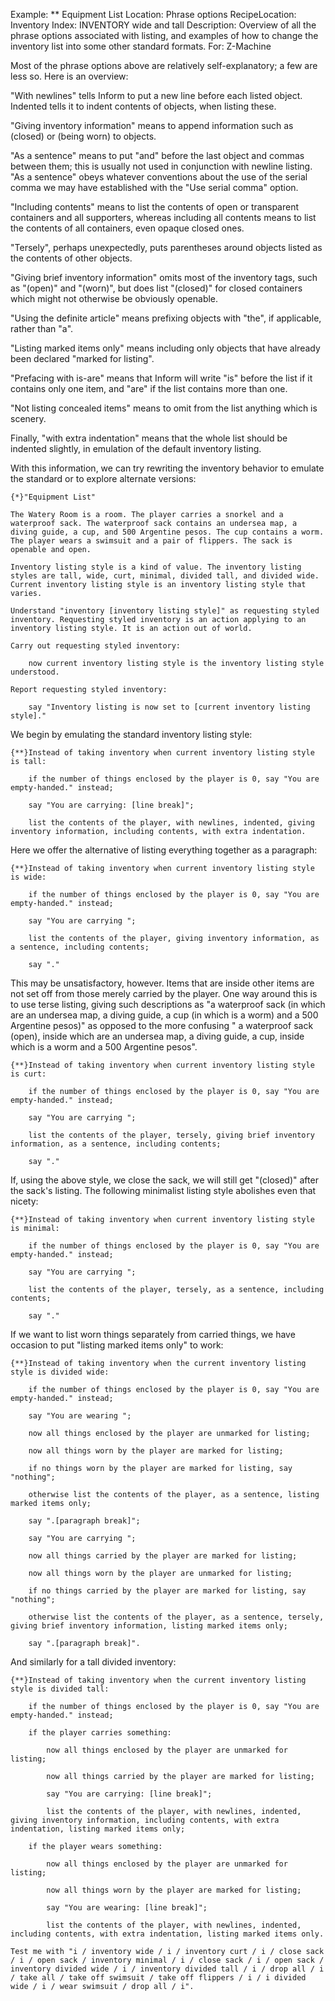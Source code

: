 Example: ** Equipment List
Location: Phrase options
RecipeLocation: Inventory
Index: INVENTORY wide and tall
Description: Overview of all the phrase options associated with listing, and examples of how to change the inventory list into some other standard formats.
For: Z-Machine

  
Most of the phrase options above are relatively self-explanatory; a few are less so. Here is an overview:

  
"With newlines" tells Inform to put a new line before each listed object. Indented tells it to indent contents of objects, when listing these.

  
"Giving inventory information" means to append information such as (closed) or (being worn) to objects.

  
"As a sentence" means to put "and" before the last object and commas between them; this is usually not used in conjunction with newline listing. "As a sentence" obeys whatever conventions about the use of the serial comma we may have established with the "Use serial comma" option.

  
"Including contents" means to list the contents of open or transparent containers and all supporters, whereas including all contents means to list the contents of all containers, even opaque closed ones.

  
"Tersely", perhaps unexpectedly, puts parentheses around objects listed as the contents of other objects.

  
"Giving brief inventory information" omits most of the inventory tags, such as "(open)" and "(worn)", but does list "(closed)" for closed containers which might not otherwise be obviously openable.

  
"Using the definite article" means prefixing objects with "the", if applicable, rather than "a".

  
"Listing marked items only" means including only objects that have already been declared "marked for listing".

  
"Prefacing with is-are" means that Inform will write "is" before the list if it contains only one item, and "are" if the list contains more than one.

  
"Not listing concealed items" means to omit from the list anything which is scenery.

  
Finally, "with extra indentation" means that the whole list should be indented slightly, in emulation of the default inventory listing.

  
With this information, we can try rewriting the inventory behavior to emulate the standard or to explore alternate versions:

  

``` inform7
{*}"Equipment List"

The Watery Room is a room. The player carries a snorkel and a waterproof sack. The waterproof sack contains an undersea map, a diving guide, a cup, and 500 Argentine pesos. The cup contains a worm. The player wears a swimsuit and a pair of flippers. The sack is openable and open.

Inventory listing style is a kind of value. The inventory listing styles are tall, wide, curt, minimal, divided tall, and divided wide. Current inventory listing style is an inventory listing style that varies.

Understand "inventory [inventory listing style]" as requesting styled inventory. Requesting styled inventory is an action applying to an inventory listing style. It is an action out of world.

Carry out requesting styled inventory:

	now current inventory listing style is the inventory listing style understood.

Report requesting styled inventory:

	say "Inventory listing is now set to [current inventory listing style]."
```

  
We begin by emulating the standard inventory listing style:

  

``` inform7
{**}Instead of taking inventory when current inventory listing style is tall:

	if the number of things enclosed by the player is 0, say "You are empty-handed." instead;

	say "You are carrying: [line break]";

	list the contents of the player, with newlines, indented, giving inventory information, including contents, with extra indentation.
```

  
Here we offer the alternative of listing everything together as a paragraph:

  

``` inform7
{**}Instead of taking inventory when current inventory listing style is wide:

	if the number of things enclosed by the player is 0, say "You are empty-handed." instead;

	say "You are carrying ";

	list the contents of the player, giving inventory information, as a sentence, including contents;

	say "."
```

  
This may be unsatisfactory, however. Items that are inside other items are not set off from those merely carried by the player. One way around this is to use terse listing, giving such descriptions as "a waterproof sack (in which are an undersea map, a diving guide, a cup (in which is a worm) and a 500 Argentine pesos)" as opposed to the more confusing " a waterproof sack (open), inside which are an undersea map, a diving guide, a cup, inside which is a worm and a 500 Argentine pesos".

  

``` inform7
{**}Instead of taking inventory when current inventory listing style is curt:

	if the number of things enclosed by the player is 0, say "You are empty-handed." instead;

	say "You are carrying ";

	list the contents of the player, tersely, giving brief inventory information, as a sentence, including contents;

	say "."
```

  
If, using the above style, we close the sack, we will still get "(closed)" after the sack's listing. The following minimalist listing style abolishes even that nicety:

  

``` inform7
{**}Instead of taking inventory when current inventory listing style is minimal:

	if the number of things enclosed by the player is 0, say "You are empty-handed." instead;

	say "You are carrying ";

	list the contents of the player, tersely, as a sentence, including contents;

	say "."
```

  
If we want to list worn things separately from carried things, we have occasion to put "listing marked items only" to work:

  

``` inform7
{**}Instead of taking inventory when the current inventory listing style is divided wide:

	if the number of things enclosed by the player is 0, say "You are empty-handed." instead;

	say "You are wearing ";

	now all things enclosed by the player are unmarked for listing;

	now all things worn by the player are marked for listing;

	if no things worn by the player are marked for listing, say "nothing";

	otherwise list the contents of the player, as a sentence, listing marked items only;

	say ".[paragraph break]";

	say "You are carrying ";

	now all things carried by the player are marked for listing;

	now all things worn by the player are unmarked for listing;

	if no things carried by the player are marked for listing, say "nothing";

	otherwise list the contents of the player, as a sentence, tersely, giving brief inventory information, listing marked items only;

	say ".[paragraph break]".
```

  
And similarly for a tall divided inventory:

  

``` inform7
{**}Instead of taking inventory when the current inventory listing style is divided tall:

	if the number of things enclosed by the player is 0, say "You are empty-handed." instead;

	if the player carries something:

		now all things enclosed by the player are unmarked for listing;

		now all things carried by the player are marked for listing;

		say "You are carrying: [line break]";

		list the contents of the player, with newlines, indented, giving inventory information, including contents, with extra indentation, listing marked items only;

	if the player wears something:

		now all things enclosed by the player are unmarked for listing;

		now all things worn by the player are marked for listing;

		say "You are wearing: [line break]";

		list the contents of the player, with newlines, indented, including contents, with extra indentation, listing marked items only.

Test me with "i / inventory wide / i / inventory curt / i / close sack / i / open sack / inventory minimal / i / close sack / i / open sack / inventory divided wide / i / inventory divided tall / i / drop all / i / take all / take off swimsuit / take off flippers / i / i divided wide / i / wear swimsuit / drop all / i".
```

